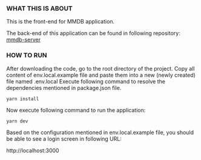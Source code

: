 ### WHAT THIS IS ABOUT
This is the front-end for MMDB application. 

The back-end of this application can be found in following repository: 
[mmdb-server](https://github.com/tahmid4tune/mmdb-server)


### HOW TO RUN
After downloading the code, go to the root directory of the project. 
Copy all content of env.local.example file and paste them into a new (newly created) file named .env.local
Execute following command to resolve the dependencies mentioned in package.json file.

```
yarn install
```

Now execute following command to run the application:

```
yarn dev
```

Based on the configuration mentioned in env.local.example file, you should be able to see a login screen in following URL:

http://localhost:3000
